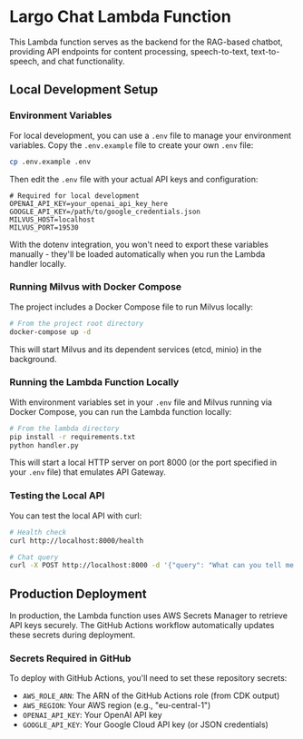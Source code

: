 # Largo Chat Lambda Function

This Lambda function serves as the backend for the RAG-based chatbot, providing API endpoints for content processing, speech-to-text, text-to-speech, and chat functionality.

## Local Development Setup

### Environment Variables

For local development, you can use a `.env` file to manage your environment variables. Copy the `.env.example` file to create your own `.env` file:

```bash
cp .env.example .env
```

Then edit the `.env` file with your actual API keys and configuration:

```
# Required for local development
OPENAI_API_KEY=your_openai_api_key_here
GOOGLE_API_KEY=/path/to/google_credentials.json
MILVUS_HOST=localhost
MILVUS_PORT=19530
```

With the dotenv integration, you won't need to export these variables manually - they'll be loaded automatically when you run the Lambda handler locally.

### Running Milvus with Docker Compose

The project includes a Docker Compose file to run Milvus locally:

```bash
# From the project root directory
docker-compose up -d
```

This will start Milvus and its dependent services (etcd, minio) in the background.

### Running the Lambda Function Locally

With environment variables set in your `.env` file and Milvus running via Docker Compose, you can run the Lambda function locally:

```bash
# From the lambda directory
pip install -r requirements.txt
python handler.py
```

This will start a local HTTP server on port 8000 (or the port specified in your `.env` file) that emulates API Gateway.

### Testing the Local API

You can test the local API with curl:

```bash
# Health check
curl http://localhost:8000/health

# Chat query
curl -X POST http://localhost:8000 -d '{"query": "What can you tell me about this product?"}'
```

## Production Deployment

In production, the Lambda function uses AWS Secrets Manager to retrieve API keys securely. The GitHub Actions workflow automatically updates these secrets during deployment.

### Secrets Required in GitHub

To deploy with GitHub Actions, you'll need to set these repository secrets:

- `AWS_ROLE_ARN`: The ARN of the GitHub Actions role (from CDK output)
- `AWS_REGION`: Your AWS region (e.g., "eu-central-1")
- `OPENAI_API_KEY`: Your OpenAI API key
- `GOOGLE_API_KEY`: Your Google Cloud API key (or JSON credentials)
